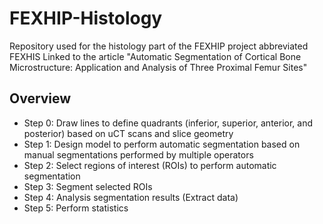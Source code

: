 # FEXHIP-Histology
Repository used for the histology part of the FEXHIP project abbreviated FEXHIS
Linked to the article "Automatic Segmentation of Cortical Bone Microstructure: Application and Analysis of Three Proximal Femur Sites"

## Overview
- Step 0: Draw lines to define quadrants (inferior, superior, anterior, and posterior) based on uCT scans and slice geometry
- Step 1: Design model to perform automatic segmentation based on manual segmentations performed by multiple operators
- Step 2: Select regions of interest (ROIs) to perform automatic segmentation
- Step 3: Segment selected ROIs
- Step 4: Analysis segmentation results (Extract data)
- Step 5: Perform statistics